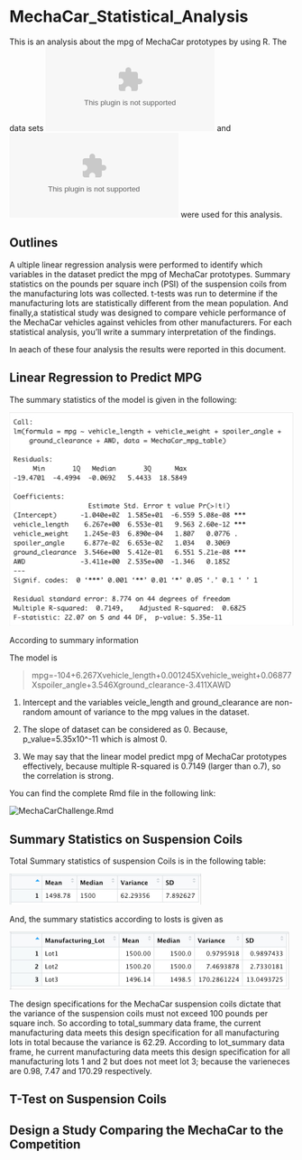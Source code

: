 # MechaCar_Statistical_Analysis

This is an analysis about the mpg of MechaCar prototypes by using R.
The data sets ![MechaCar_mpg.csv](resources/MechaCar_mpg.csv) and ![Suspension_Coil.csv](resources/Suspension_Coil.csv) were used for this analysis.

## Outlines

A ultiple linear regression analysis were performed to identify which variables in the dataset predict the mpg of MechaCar prototypes. Summary statistics on the pounds per square inch (PSI) of the suspension coils from the manufacturing lots was collected. t-tests was run to determine if the manufacturing lots are statistically different from the mean population. And finally,a statistical study was designed to compare vehicle performance of the MechaCar vehicles against vehicles from other manufacturers. For each statistical analysis, you’ll write a summary interpretation of the findings.

In aeach of these four analysis the results were reported in this document.

## Linear Regression to Predict MPG

The summary statistics of the model is given in the following:

![](resources/summary.jpg)

According to summary information 

The model is 

> mpg=-104+6.267Xvehicle_length+0.001245Xvehicle_weight+0.06877Xspoiler_angle+3.546Xground_clearance-3.411XAWD

1. Intercept and the variables veicle_length and ground_clearance are non-random amount of variance to the mpg values in the dataset. 

2. The slope of dataset can  be considered as 0. Because, p_value=5.35x10^-11 which is almost 0.

3. We may say that the linear model predict mpg of MechaCar prototypes effectively, because multiple R-squared is 0.7149 (larger than o.7), so the correlation is strong.

You can find the complete Rmd file in the following link:

![MechaCarChallenge.Rmd](MechaCarChallenge.Rmd)

## Summary Statistics on Suspension Coils

Total Summary statistics of suspension Coils is in the following table:

![](resources/total_summary.jpg)

And, the summary statistics according to losts is given as

![](resources/lot_summary.jpg)

The design specifications for the MechaCar suspension coils dictate that the variance of the suspension coils must not exceed 100 pounds per square inch. So according to total_summary data frame, the current manufacturing data meets this design specification for all manufacturing lots in total because the variance is 62.29. According to lot_summary data frame, he current manufacturing data meets this design specification for all manufacturing lots 1 and 2 but does not meet lot 3; because the varieneces are 0.98, 7.47 and 170.29 respectively. 

## T-Test on Suspension Coils



## Design a Study Comparing the MechaCar to the Competition
